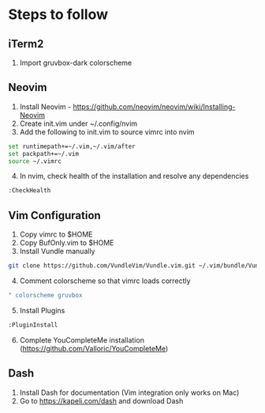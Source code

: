 Steps to follow
===============

iTerm2
------
1. Import gruvbox-dark colorscheme

Neovim
------
1. Install Neovim - https://github.com/neovim/neovim/wiki/Installing-Neovim
2. Create init.vim under ~/.config/nvim 
3. Add the following to init.vim to source vimrc into nvim
```sh
set runtimepath+=~/.vim,~/.vim/after
set packpath+=~/.vim
source ~/.vimrc
```
4. In nvim, check health of the installation and resolve any dependencies
```sh
:CheckHealth
```

Vim Configuration
-----------------
1. Copy vimrc to $HOME
2. Copy BufOnly.vim to $HOME
3. Install Vundle manually 
```sh
git clone https://github.com/VundleVim/Vundle.vim.git ~/.vim/bundle/Vundle.vim 
```
4. Comment colorscheme so that vimrc loads correctly
```sh
" colorscheme gruvbox
```
5. Install Plugins
```sh
:PluginInstall
```
6. Complete YouCompleteMe installation (https://github.com/Valloric/YouCompleteMe)


Dash
----
1. Install Dash for documentation (Vim integration only works on Mac)
2. Go to https://kapeli.com/dash and download Dash
